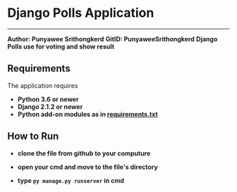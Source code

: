 # Django Polls Application

---

**Author: Punyawee Srithongkerd**
**GitID: PunyaweeSrithongkerd**
**Django Polls use for voting and show result**

## Requirements

The application requires

* **Python 3.6 or newer**
* **Django 2.1.2 or newer**
* **Python add-on modules as in [requirements.txt](requirements.txt)**

## How to Run

* **clone the file from github to your computure**

* **open your cmd and move to the file's directory**

* **type `py manage.py runserver` in cmd**
